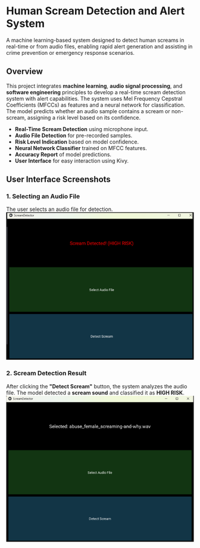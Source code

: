 # Human Scream Detection and Alert System 

A machine learning-based system designed to detect human screams in real-time or from audio files, enabling rapid alert generation and assisting in crime prevention or emergency response scenarios.

##  Overview

This project integrates **machine learning**, **audio signal processing**, and **software engineering** principles to develop a real-time scream detection system with alert capabilities. The system uses Mel Frequency Cepstral Coefficients (MFCCs) as features and a neural network for classification. The model predicts whether an audio sample contains a scream or non-scream, assigning a risk level based on its confidence.

-  **Real-Time Scream Detection** using microphone input.
-  **Audio File Detection** for pre-recorded samples.
-  **Risk Level Indication** based on model confidence.
-  **Neural Network Classifier** trained on MFCC features.
-  **Accuracy Report** of model predictions.
-  **User Interface** for easy interaction using Kivy.

## User Interface Screenshots

### 1. Selecting an Audio File
The user selects an audio file for detection.
![Select Audio File](https://github.com/khushigupta124/Scream-Monitor-AI-for-Crime-Prevention/blob/main/kivy%20output%202.png?raw=true)

### 2. Scream Detection Result
After clicking the **"Detect Scream"** button, the system analyzes the audio file. The model detected a **scream sound** and classified it as **HIGH RISK**.
![Scream Detected (High Risk)](https://github.com/khushigupta124/Scream-Monitor-AI-for-Crime-Prevention/blob/main/kivy%20output%201.png?raw=true)
